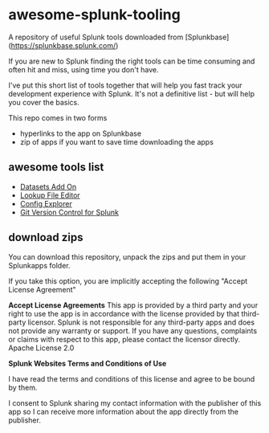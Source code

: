# awesome-splunk-tooling
A repository of useful Splunk tools downloaded from [Splunkbase] (https://splunkbase.splunk.com/)


If you are new to Splunk finding the right tools can be time consuming and often hit and miss, using time you don't have.

I've put this short list of tools together that will help you fast track your development experience with Splunk. It's not a definitive list - but will help you cover the basics. 

This repo comes in two forms 

- hyperlinks to the app on Splunkbase
- zip of apps if you want to save time downloading the apps


## awesome tools list

- [Datasets Add On](https://splunkbase.splunk.com/app/3245/#/overview) 
- [Lookup File Editor](https://splunkbase.splunk.com/app/1724/)
- [Config Explorer](https://splunkbase.splunk.com/app/4353/#/details)
- [Git Version Control for Splunk](https://splunkbase.splunk.com/app/4182/)



## download zips
You can download this repository, unpack the zips and put them in your Splunkapps folder.

If you take this option, you are implicitly accepting the following "Accept License Agreement" 

**Accept License Agreements**
This app is provided by a third party and your right to use the app is in accordance with the license provided by that third-party licensor. Splunk is not responsible for any third-party apps and does not provide any warranty or support. If you have any questions, complaints or claims with respect to this app, please contact the licensor directly.
Apache License 2.0

**Splunk Websites Terms and Conditions of Use**


I have read the terms and conditions of this license and agree to be bound by them.

I consent to Splunk sharing my contact information with the publisher of this app so I can receive more information about the app directly from the publisher.

